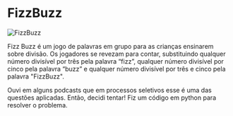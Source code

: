 # FizzBuzz

![FizzBuzz](https://code.kx.com/q/img/fizzbuzz.png)

Fizz Buzz é um jogo de palavras em grupo para as crianças ensinarem sobre divisão. Os jogadores se revezam para contar, substituindo qualquer número divisível por três pela palavra “fizz”, qualquer número divisível por cinco pela palavra “buzz” e qualquer número divisível por três e cinco pela palavra "FizzBuzz".

Ouvi em alguns podcasts que em processos seletivos esse é uma das questões aplicadas. Então, decidi tentar! Fiz um código em python para resolver o problema. 
